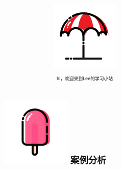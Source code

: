 <br>

<div align="center">
    <br>
    <a href="https://github.com/lin5188/XH_Notes/"> <img src="https://github.com/lin5188/XH_Notes/blob/master/DOC/others/icons/%E5%A4%8F%E6%97%A5%E6%9D%82%E8%B4%A7%E9%93%BA/%E9%81%AE%E9%98%B3%E4%BC%9E.png">
    </a>
     <br> <br>
    hi，欢迎来到Lee的学习小站
    
</div> 

<br/>


![袜子1](DOC/others/icons/夏日杂货铺/棒冰.png)  案例分析
===

